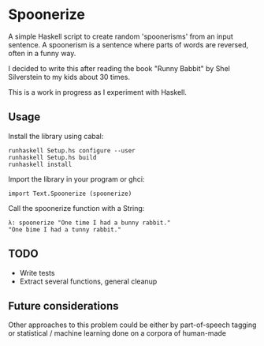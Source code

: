 # Spoonerize

A simple Haskell script to create random 'spoonerisms' from an input
sentence. A spoonerism is a sentence where parts of words are
reversed, often in a funny way.

I decided to write this after reading the book "Runny Babbit" by Shel
Silverstein to my kids about 30 times.

This is a work in progress as I experiment with Haskell.

## Usage

Install the library using cabal:

    runhaskell Setup.hs configure --user
    runhaskell Setup.hs build
    runhaskell install

 Import the library in your program or ghci:

    import Text.Spoonerize (spoonerize)

Call the spoonerize function with a String:

    λ: spoonerize "One time I had a bunny rabbit."
    "One bime I had a tunny rabbit."

## TODO

* Write tests
* Extract several functions, general cleanup

## Future considerations

Other approaches to this problem could be either by part-of-speech
tagging or statistical / machine learning done on a corpora of
human-made spoonerisms. These features are not planned at this time.

## Author

Justin Leitgeb

## License

MIT

## References

* http://en.wikipedia.org/wiki/Spoonerism
* http://en.wikipedia.org/wiki/Runny_Babbit
